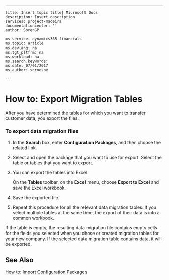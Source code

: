 ---
    title: Insert topic title| Microsoft Docs
    description: Insert description
    services: project-madeira
    documentationcenter: ''
    author: SorenGP

    ms.service: dynamics365-financials
    ms.topic: article
    ms.devlang: na
    ms.tgt_pltfrm: na
    ms.workload: na
    ms.search.keywords:
    ms.date: 07/01/2017
    ms.author: sgroespe

    ---
# How to: Export Migration Tables
After you have determined the tables for which you want to transfer customer data, you export the files.  
  
### To export data migration files  
  
1.  In the **Search** box, enter **Configuration Packages**, and then choose the related link.  
  
2.  Select and open the package that you want to use for export. Select the table or tables that you want to export.  
  
3.  You can export the tables into Excel.  
  
     On the **Tables** toolbar, on the **Excel** menu, choose **Export to Excel** and save the Excel workbook.  
  
4.  Save the exported file.  
  
5.  Repeat this procedure for all the relevant data migration tables. If you select multiple tables at the same time, the export of their data is into a common workbook.  
  
 If the table is empty, the resulting data migration file contains empty cells for the fields you selected when you chose or created migration tables for your new company. If the selected data migration table contains data, it will be exported.  
  
## See Also  
 [How to: Import Configuration Packages](../SetupAndAdministration/how-to-import-configuration-packages.md)
